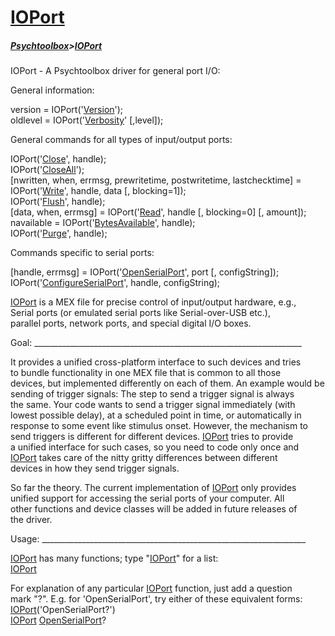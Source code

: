 # [IOPort](IOPort)
##### [Psychtoolbox](Psychtoolbox)>[IOPort](IOPort)

IOPort - A Psychtoolbox driver for general port I/O:  
  
  
General information:  
  
version = IOPort('[Version](IOPort-Version)');  
oldlevel = IOPort('[Verbosity](IOPort-Verbosity)' [,level]);  
  
General commands for all types of input/output ports:  
  
IOPort('[Close](IOPort-Close)', handle);  
IOPort('[CloseAll](IOPort-CloseAll)');  
[nwritten, when, errmsg, prewritetime, postwritetime, lastchecktime] = IOPort('[Write](IOPort-Write)', handle, data [, blocking=1]);  
IOPort('[Flush](IOPort-Flush)', handle);  
[data, when, errmsg] = IOPort('[Read](IOPort-Read)', handle [, blocking=0] [, amount]);  
navailable = IOPort('[BytesAvailable](IOPort-BytesAvailable)', handle);  
IOPort('[Purge](IOPort-Purge)', handle);  
  
Commands specific to serial ports:  
  
[handle, errmsg] = IOPort('[OpenSerialPort](IOPort-OpenSerialPort)', port [, configString]);  
IOPort('[ConfigureSerialPort](IOPort-ConfigureSerialPort)', handle, configString);  
  

 [IOPort](IOPort) is a MEX file for precise control of input/output hardware, e.g.,  
 Serial ports (or emulated serial ports like Serial-over-USB etc.),  
 parallel ports, network ports, and special digital I/O boxes.  
  
 Goal: \_\_\_\_\_\_\_\_\_\_\_\_\_\_\_\_\_\_\_\_\_\_\_\_\_\_\_\_\_\_\_\_\_\_\_\_\_\_\_\_\_\_\_\_\_\_\_\_\_\_\_\_\_\_\_\_\_\_\_\_\_\_\_\_\_\_\_  
  
 It provides a unified cross-platform interface to such devices and tries  
 to bundle functionality in one MEX file that is common to all those  
 devices, but implemented differently on each of them. An example would be  
 sending of trigger signals: The step to send a trigger signal is always  
 the same. Your code wants to send a trigger signal immediately (with  
 lowest possible delay), at a scheduled point in time, or automatically in  
 response to some event like stimulus onset. However, the mechanism to  
 send triggers is different for different devices. [IOPort](IOPort) tries to provide  
 a unified interface for such cases, so you need to code only once and  
 [IOPort](IOPort) takes care of the nitty gritty differences between different  
 devices in how they send trigger signals.  
  
 So far the theory. The current implementation of [IOPort](IOPort) only provides  
 unified support for accessing the serial ports of your computer. All  
 other functions and device classes will be added in future releases of  
 the driver.  
  
 Usage: \_\_\_\_\_\_\_\_\_\_\_\_\_\_\_\_\_\_\_\_\_\_\_\_\_\_\_\_\_\_\_\_\_\_\_\_\_\_\_\_\_\_\_\_\_\_\_\_\_\_\_\_\_\_\_\_\_\_\_\_\_\_\_\_\_\_  
  
 [IOPort](IOPort) has many functions; type "[IOPort](IOPort)" for a list:  
    [IOPort](IOPort)  
  
 For explanation of any particular [IOPort](IOPort) function, just add a question  
 mark "?". E.g. for 'OpenSerialPort', try either of these equivalent forms:  
    [IOPort](IOPort)('OpenSerialPort?')  
    [IOPort](IOPort) [OpenSerialPort](OpenSerialPort)?  
  
  


